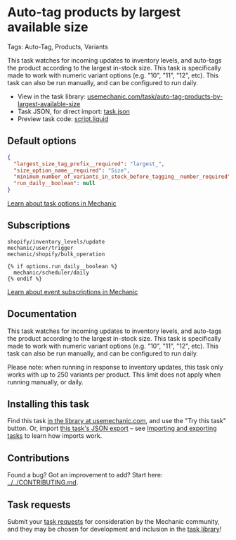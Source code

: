 # Auto-tag products by largest available size

Tags: Auto-Tag, Products, Variants

This task watches for incoming updates to inventory levels, and auto-tags the product according to the largest in-stock size. This task is specifically made to work with numeric variant options (e.g. "10", "11", "12", etc). This task can also be run manually, and can be configured to run daily.

* View in the task library: [usemechanic.com/task/auto-tag-products-by-largest-available-size](https://usemechanic.com/task/auto-tag-products-by-largest-available-size)
* Task JSON, for direct import: [task.json](../../tasks/auto-tag-products-by-largest-available-size.json)
* Preview task code: [script.liquid](./script.liquid)

## Default options

```json
{
  "largest_size_tag_prefix__required": "largest_",
  "size_option_name__required": "Size",
  "minimum_number_of_variants_in_stock_before_tagging__number_required": 2,
  "run_daily__boolean": null
}
```

[Learn about task options in Mechanic](https://docs.usemechanic.com/article/471-task-options)

## Subscriptions

```liquid
shopify/inventory_levels/update
mechanic/user/trigger
mechanic/shopify/bulk_operation

{% if options.run_daily__boolean %}
  mechanic/scheduler/daily
{% endif %}
```

[Learn about event subscriptions in Mechanic](https://docs.usemechanic.com/article/408-subscriptions)

## Documentation

This task watches for incoming updates to inventory levels, and auto-tags the product according to the largest in-stock size. This task is specifically made to work with numeric variant options (e.g. "10", "11", "12", etc). This task can also be run manually, and can be configured to run daily.

Please note: when running in response to inventory updates, this task only works with up to 250 variants per product. This limit does not apply when running manually, or daily.

## Installing this task

Find this task [in the library at usemechanic.com](https://usemechanic.com/task/auto-tag-products-by-largest-available-size), and use the "Try this task" button. Or, import [this task's JSON export](../../tasks/auto-tag-products-by-largest-available-size.json) – see [Importing and exporting tasks](https://docs.usemechanic.com/article/505-importing-and-exporting-tasks) to learn how imports work.

## Contributions

Found a bug? Got an improvement to add? Start here: [../../CONTRIBUTING.md](../../CONTRIBUTING.md).

## Task requests

Submit your [task requests](https://mechanic.canny.io/task-requests) for consideration by the Mechanic community, and they may be chosen for development and inclusion in the [task library](https://tasks.mechanic.dev/)!
